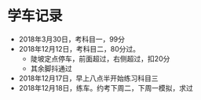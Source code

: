 # 学车记录

* 2018年3月30日，考科目一，99分
* 2018年12月12日，考科目二，80分过。
  - 陡坡定点停车，前面超过，右侧超过，扣20分
  - 其余脚抖通过
* 2018年12月17日，早上八点半开始练习科目三
* 2018年12月18日，练车。约考下周二，下周一模拟，求过
